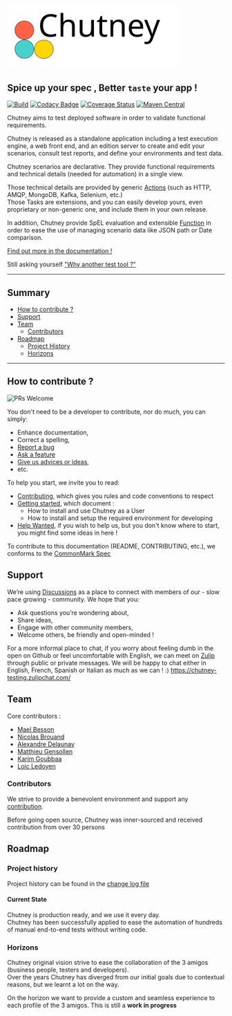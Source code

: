 # <img src="docs/docs/img/logo.svg" width="400"/> 
## Spice up your spec , Better `taste` your app !

[![Build](https://github.com/chutney-testing/chutney/actions/workflows/build-all.yml/badge.svg?branch=main)](https://github.com/chutney-testing/chutney/actions/workflows/build-all.yml)
[![Codacy Badge](https://api.codacy.com/project/badge/Grade/559893368d134d729b204891e3ce0239)](https://www.codacy.com/gh/chutney-testing/chutney?utm_source=github.com&amp;utm_medium=referral&amp;utm_content=chutney-testing/chutney&amp;utm_campaign=Badge_Grade)
[![Coverage Status](https://codecov.io/gh/chutney-testing/chutney/branch/master/graph/badge.svg)](https://codecov.io/gh/chutney-testing/chutney/)
[![Maven Central](https://maven-badges.herokuapp.com/maven-central/com.chutneytesting/server/badge.svg)](https://maven-badges.herokuapp.com/maven-central/com.chutneytesting/server)

Chutney aims to test deployed software in order to validate functional requirements.

Chutney is released as a standalone application including a test execution engine, 
a web front end, and an edition server to create and edit your scenarios, consult test reports, and define your environments and test data.

Chutney scenarios are declarative. They provide functional requirements and technical details (needed for automation) in a single view.

Those technical details are provided by generic [Actions](https://github.com/chutney-testing/chutney/blob/main/chutney/action-spi/src/main/java/com/chutneytesting/action/spi/Action.java) (such as HTTP, AMQP, MongoDB, Kafka, Selenium, etc.)  
Those Tasks are extensions, and you can easily develop yours, even proprietary or non-generic one, and include them in your own release.

In addition, Chutney provide SpEL evaluation and extensible [Function](https://github.com/chutney-testing/chutney/blob/main/chutney/action-spi/src/main/java/com/chutneytesting/action/spi/SpelFunction.java) in order to ease the use of managing scenario data like JSON path or Date comparison.

[Find out more in the documentation !](https://www.chutney-testing.com/)

Still asking yourself ["Why another test tool ?"](https://www.chutney-testing.com/concepts/)

-------------

## Summary

* [How to contribute ?](#contrib)
* [Support](#support)
* [Team](#team)
    * [Contributors](#contributors)
* [Roadmap](#road)
    * [Project History](#story)
    * [Horizons](#horizon)

-------------

## <a name="contrib"></a> How to contribute ?

![PRs Welcome](https://img.shields.io/badge/PRs-welcome-brightgreen.svg?style=flat-square)

You don't need to be a developer to contribute, nor do much, you can simply:
* Enhance documentation,
* Correct a spelling,
* [Report a bug](https://github.com/chutney-testing/chutney/issues/new/choose)
* [Ask a feature](https://github.com/chutney-testing/chutney/issues/new/choose)
* [Give us advices or ideas](https://github.com/chutney-testing/chutney/discussions/categories/ideas),
* etc.

To help you start, we invite you to read:
* [Contributing](chutney/CONTRIBUTING.md), which gives you rules and code conventions to respect
* [Getting started](chutney/GETTING_STARTED.md), which document :
    * How to install and use Chutney as a User
    * How to install and setup the required environment for developing
* [Help Wanted](chutney/HELP_WANTED.md), if you wish to help us, but you don't know where to start, you might find some ideas in here !

To contribute to this documentation (README, CONTRIBUTING, etc.), we conforms to the [CommonMark Spec](https://spec.commonmark.org/)

## <a name="support"></a> Support

We’re using [Discussions](https://github.com/chutney-testing/chutney/discussions) as a place to connect with members of our - slow pace growing - community. We hope that you:
  * Ask questions you’re wondering about,
  * Share ideas,
  * Engage with other community members,
  * Welcome others, be friendly and open-minded !

For a more informal place to chat, if you worry about feeling dumb in the open on Github or feel uncomfortable with English, we can meet on [Zulip](https://chutney-testing.zulipchat.com/) through public or private messages. We will be happy to chat either in English, French, Spanish or Italian as much as we can ! :) https://chutney-testing.zulipchat.com/

## <a name="team"></a> Team

Core contributors :
  * [Mael Besson](https://github.com/bessonm)
  * [Nicolas Brouand](https://github.com/nbrouand)
  * [Alexandre Delaunay](https://github.com/DelaunayAlex)
  * [Matthieu Gensollen](https://github.com/boddissattva)
  * [Karim Goubbaa](https://github.com/KarimGl)
  * [Loic Ledoyen](https://github.com/ledoyen)

### <a name="contributors"></a> Contributors

We strive to provide a benevolent environment and support any [contribution](#contrib).

Before going open source, Chutney was inner-sourced and received contribution from over 30 persons

## <a name="road"></a> Roadmap

### <a name="story"></a> Project history

Project history can be found in the [change log file](CHANGELOG.md)

#### <a name="state"></a> Current State

Chutney is production ready, and we use it every day.  
Chutney has been successfully applied to ease the automation of hundreds of manual end-to-end tests without writing code.

### <a name="horizon"></a> Horizons

Chutney original vision strive to ease the collaboration of the 3 amigos (business people, testers and developers).  
Over the years Chutney has diverged from our initial goals due to contextual reasons, but we learnt a lot on the way.

On the horizon we want to provide a custom and seamless experience to each profile of the 3 amigos. This is still a **work in progress**
